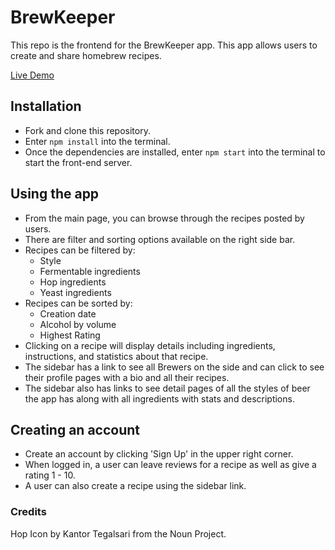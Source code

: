 # BrewKeeper

This repo is the frontend for the BrewKeeper app. This app allows users to create and share homebrew recipes.

<a href="https://quirky-bell-3360e2.netlify.app/">Live Demo</a>

## Installation

- Fork and clone this repository. 
- Enter `npm install` into the terminal.
- Once the dependencies are installed, enter `npm start` into the terminal to start the front-end server.

## Using the app

- From the main page, you can browse through the recipes posted by users. 
- There are filter and sorting options available on the right side bar. 
- Recipes can be filtered by:
  - Style
  - Fermentable ingredients
  - Hop ingredients
  - Yeast ingredients
- Recipes can be sorted by:
  - Creation date
  - Alcohol by volume
  - Highest Rating 
- Clicking on a recipe will display details including ingredients, instructions, and statistics about that recipe.
- The sidebar has a link to see all Brewers on the side and can click to see their profile pages with a bio and all their recipes.
- The sidebar also has links to see detail pages of all the styles of beer the app has along with all ingredients with stats and descriptions.  

## Creating an account

- Create an account by clicking 'Sign Up' in the upper right corner.
- When logged in, a user can leave reviews for a recipe as well as give a rating 1 - 10.
- A user can also create a recipe using the sidebar link.

### Credits
Hop Icon by Kantor Tegalsari from the Noun Project.

